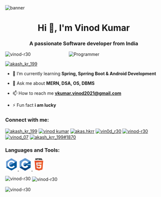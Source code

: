 
<img src="https://1.bp.blogspot.com/-7A4WynwLsMw/XbBpCXG8fHI/AAAAAAAAMt4/uOa1bpLskYgrwGbllhSu2SDj_Mig8SXJQCLcBGAsYHQ/s1600/2000_600px.gif" alt="banner" >
<h1 align="center">Hi 👋, I'm Vinod Kumar</h1>
<h3 align="center">A passionate Software developer from India</h3>
<img align="right" src="https://yt3.ggpht.com/a/AGF-l79c84ovmkmu8N8X1BaM7t5QjsNglp5QGkBwGA=s900-c-k-c0xffffffff-no-rj-mo" alt="Programmer" width="300" >

<p align="left"> <img src="https://komarev.com/ghpvc/?username=vinod-r30&label=Profile%20views&color=0e75b6&style=flat" alt="vinod-r30" /> </p>

<p align="left"> <a href="https://twitter.com/akash_kr_199" target="blank"><img src="https://img.shields.io/twitter/follow/akash_kr_199?logo=twitter&style=for-the-badge" alt="akash_kr_199" /></a> </p>

- 🌱 I’m currently learning **Spring, Sprring Boot & Android Development**

- 💬 Ask me about **MERN, DSA, OS, DBMS**

- 📫 How to reach me **vkumar.vinod2021@gmail.com**

- ⚡ Fun fact **i am lucky**

<h3 align="left">Connect with me:</h3>
<p align="left">
<a href="https://twitter.com/akash_kr_199" target="blank"><img align="center" src="https://raw.githubusercontent.com/rahuldkjain/github-profile-readme-generator/master/src/images/icons/Social/twitter.svg" alt="akash_kr_199" height="30" width="40" /></a>
<a href="https://linkedin.com/in/vinod kumar" target="blank"><img align="center" src="https://raw.githubusercontent.com/rahuldkjain/github-profile-readme-generator/master/src/images/icons/Social/linked-in-alt.svg" alt="vinod kumar" height="30" width="40" /></a>
<a href="https://instagram.com/akas.hkrr" target="blank"><img align="center" src="https://raw.githubusercontent.com/rahuldkjain/github-profile-readme-generator/master/src/images/icons/Social/instagram.svg" alt="akas.hkrr" height="30" width="40" /></a>
<a href="https://www.codechef.com/users/vin0d_r30" target="blank"><img align="center" src="https://cdn.jsdelivr.net/npm/simple-icons@3.1.0/icons/codechef.svg" alt="vin0d_r30" height="30" width="40" /></a>
<a href="https://www.leetcode.com/vinod-r30" target="blank"><img align="center" src="https://raw.githubusercontent.com/rahuldkjain/github-profile-readme-generator/master/src/images/icons/Social/leet-code.svg" alt="vinod-r30" height="30" width="40" /></a>
<a href="https://auth.geeksforgeeks.org/user/vinod_07" target="blank"><img align="center" src="https://raw.githubusercontent.com/rahuldkjain/github-profile-readme-generator/master/src/images/icons/Social/geeks-for-geeks.svg" alt="vinod_07" height="30" width="40" /></a>
<a href="https://discord.gg/akash_krr_199#1870" target="blank"><img align="center" src="https://raw.githubusercontent.com/rahuldkjain/github-profile-readme-generator/master/src/images/icons/Social/discord.svg" alt="akash_krr_199#1870" height="30" width="40" /></a>
</p>

<h3 align="left">Languages and Tools:</h3>
<p align="left"> <a href="https://www.cprogramming.com/" target="_blank" rel="noreferrer"> <img src="https://raw.githubusercontent.com/devicons/devicon/master/icons/c/c-original.svg" alt="c" width="40" height="40"/> </a> <a href="https://www.w3schools.com/cpp/" target="_blank" rel="noreferrer"> <img src="https://raw.githubusercontent.com/devicons/devicon/master/icons/cplusplus/cplusplus-original.svg" alt="cplusplus" width="40" height="40"/> </a> <a href="https://www.w3.org/html/" target="_blank" rel="noreferrer"> <img src="https://raw.githubusercontent.com/devicons/devicon/master/icons/html5/html5-original-wordmark.svg" alt="html5" width="40" height="40"/> </a> </p>

<p><img align="left" src="https://github-readme-stats.vercel.app/api/top-langs?username=vinod-r30&show_icons=true&locale=en&layout=compact" alt="vinod-r30" /></p>

<p>&nbsp;<img align="center" src="https://github-readme-stats.vercel.app/api?username=vinod-r30&show_icons=true&locale=en" alt="vinod-r30" /></p>

<p><img align="center" src="https://github-readme-streak-stats.herokuapp.com/?user=vinod-r30&" alt="vinod-r30" /></p>
